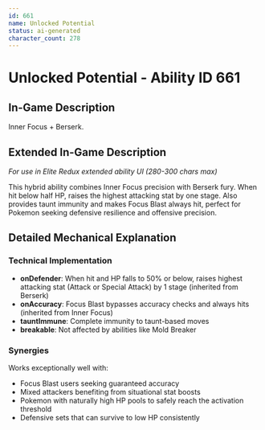 ```yaml
---
id: 661
name: Unlocked Potential
status: ai-generated
character_count: 278
---
```


# Unlocked Potential - Ability ID 661

## In-Game Description
Inner Focus + Berserk.

## Extended In-Game Description
*For use in Elite Redux extended ability UI (280-300 chars max)*

This hybrid ability combines Inner Focus precision with Berserk fury. When hit below half HP, raises the highest attacking stat by one stage. Also provides taunt immunity and makes Focus Blast always hit, perfect for Pokemon seeking defensive resilience and offensive precision.

## Detailed Mechanical Explanation

### Technical Implementation
- **onDefender**: When hit and HP falls to 50% or below, raises highest attacking stat (Attack or Special Attack) by 1 stage (inherited from Berserk)
- **onAccuracy**: Focus Blast bypasses accuracy checks and always hits (inherited from Inner Focus)  
- **tauntImmune**: Complete immunity to taunt-based moves
- **breakable**: Not affected by abilities like Mold Breaker

### Synergies
Works exceptionally well with:
- Focus Blast users seeking guaranteed accuracy
- Mixed attackers benefiting from situational stat boosts
- Pokemon with naturally high HP pools to safely reach the activation threshold
- Defensive sets that can survive to low HP consistently